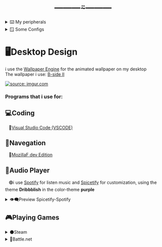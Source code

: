 <h1 align="center">―――⍨―――</h1>

<details><summary>⌨️ My peripherals</summary>

<p>

#### Things that i use!

```ruby
   Mouse: Glorious Model O
   KeyBoard: Mitra Lunar White (RedDragon)
   MousePad: idk the brand... but is RGB!
   Monitor: Agon - 31,5 (165hz) 1440p res
   Controller: Xbox One X Elite
```

</p>

</details>
<details><summary>🪟 Some Configs</summary> <br/>
   
   <details><summary>   For my 🌌VSCode</br></summary>
   
   - Font: [Cascadia font (a little bold)](https://www.fontsquirrel.com/fonts/cascadia-code)
   - Theme: [Palenight Theme](https://marketplace.visualstudio.com/items?itemName=whizkydee.material-palenight-theme)<br/>
 
 <details><summary>🗨️Preview Font</summary>
   
![Cfont](https://i.imgur.com/lgfhSsI.png)<br/></details>
 
 <details><summary>👁️‍🗨️Preview theme</summary></br>
 
   ![Ctheme](https://i.imgur.com/WX9ftim.png)
</details>
</details>

 <details><summary>🖱️Mouse Drivers </summary></br>
   
   - Mouse Driver: Glorious Model O Software
   - Mouse Driver Verison: 1.0.9
   - Mouse Configs: Only use 1000dpi (color id green)

   <details><summary>👁️‍🗨️Preview Mouse Driver</summary>
      
![MouseD](https://i.imgur.com/2Vn1lOe.png)
   </details>
</details>
</details>

# **🖥️Desktop Design**
i use the <a href="https://store.steampowered.com/app/431960/Wallpaper_Engine/" target="_blank">Wallpaper Engine</a> for the animated wallpaper on my desktop <br/>
The wallpaper i use: [B-side II](https://steamcommunity.com/sharedfiles/filedetails/?id=1443750775)

<a href="https://imgur.com/sn1phsH"><img src="https://i.imgur.com/sn1phsH.png" title="source: imgur.com" /></a>

<h3>Programs that i use for:</h3>

##  💻Coding <br/>

   🌌[Visual Studio Code (VSCODE)](https://code.visualstudio.com/download)


## 🧭Navegation <br/>

   🦊[MozillaF dev Edition](https://www.mozilla.org/en/firefox/developer/) <br/>
   
   
## 🎵Audio Player <br/>

   🟢i use [Spotify](https://www.spotify.com/br/download/windows/) for listen music and [Spicetify](https://spicetify.app/) for customization, using the theme **Dribbblish** in the color-theme **purple** <br/>
<details><summary>👁️‍🗨️Preview Spicetify-Spotify</summary>
   
![spotify](https://user-images.githubusercontent.com/94133351/173249456-485e8a83-ee75-49e2-9461-64dfa5708253.png)
   
</details>

## 🎮Playing Games <br/>

<details><summary>⚫Steam</summary>
   <h1>『🖤 I use the <a href="https://store.steampowered.com/about/">Steam</a> for playing some games』</h1> <br/>
   
   - CS:GO 3000+ hours
   - Apex Legends: 200+ hours
   - FIFA 22: play casually
   - Dead by Daylight: 600+ hours
   - GTA V: 300+ hours

### 👾My perfil on steam is <a href="https://steamcommunity.com/id/suil_id/">♡bad suil</a> <br/>
   

![mysteam](https://user-images.githubusercontent.com/94133351/173249928-c97aeb71-40c1-4c42-8463-33fe74082909.png)

#### ⬛ For customize my steam i used the <a href="https://metroforsteam.com/">**Metro Skin for Steam**</a>
**And some of you might be thinking: "Steam blocks skins from changing their library and friends list"** <br/>
And here, i have the solution!<br/>
The <a href="https://github.com/PhantomGamers/SteamFriendsPatcher/releases"> Steam Friends Patcher!</a> which changes the CSS of the respective pages for you **and let your steam looks like this** (off course changes the friends list to)<br/>
![steamcustom](https://user-images.githubusercontent.com/94133351/173250510-9561e87a-5b58-49ba-92ed-c636d484f4ce.png)

</details>

<details><summary>🔷Battle.net</summary>
   
<h2>Recently i have played some COD MW, so i downloaded the battle net launcher... and is this what it is</h2> <br/>
   
![bt](https://user-images.githubusercontent.com/94133351/173251700-7488c5bb-f859-4add-a405-cc44ea8eb756.png)

   
</details>
